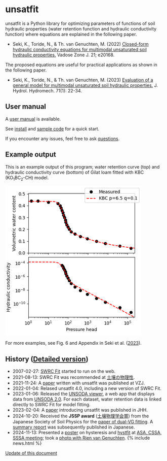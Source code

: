 # unsatfit

unsatfit is a Python library for optimizing parameters of functions of soil hydraulic properties (water retention function and hydraulic conductivity function) where equations are explained in the following paper.

* Seki, K., Toride, N., & Th. van Genuchten, M. (2022) [Closed-form hydraulic conductivity equations for multimodal unsaturated soil hydraulic properties.](https://doi.org/10.1002/vzj2.20168) Vadose Zone J. 21; e20168.

The proposed equations are useful for practical applications as shown in the following paper.

* Seki, K., Toride, N., & Th. van Genuchten, M. (2023) [Evaluation of a general model for multimodal unsaturated soil hydraulic properties.](https://doi.org/10.2478/johh-2022-0039) J. Hydrol. Hydromech. 71(1): 22-34.

## User manual

A [user manual](https://arxiv.org/pdf/2302.00472) is available.

See [install](install.md) and [sample code](code.md) for a quick start.

If you encounter any issues, feel free to ask [questions](feedback.md).

## Example output

This is an example output of this program; water retention curve (top) and hydraulic conductivity curve (bottom) of Gilat loam fitted with KBC (KO<sub>1</sub>BC<sub>2</sub>-CH) model.

![KBC](sample/KBC.png "KBC")

For more examples, see Fig. 6 and Appendix in Seki et al. ([2023](http://www.uh.sav.sk/Portals/16/vcpdf.asp?ID=2081&Article=2023_71_1_Seki_22.pdf)).

## History ([Detailed version](history.md))

- 2007-02-27: [SWRC Fit](https://seki.webmasters.gr.jp/swrc/) started to run on the web.
- 2021-08-13: SWRC Fit was recommended at [土壌の物理性](https://doi.org/10.34467/jssoilphysics.148.0_45).
- 2021-11-24: A [paper](https://doi.org/10.1002/vzj2.20168) written with unsatfit was published at VZJ.
- 2022-01-04: Relased unsatfit 4.0, including a new version of SWRC Fit.
- 2023-01-06: Released the [UNSODA viewer](https://sekika.github.io/unsoda/), a web app that displays data from [UNSODA 2.0](https://doi.org/10.15482/USDA.ADC/1173246). For each dataset, water retention data is linked directly to SWRC Fit for model fitting.
- 2023-02-04: A [paper](https://doi.org/10.2478/johh-2022-0039) introducing unsatfit was published in JHH.
- 2024-10-20: Received the **JSSP award** ([土壌物理学会賞](https://js-soilphysics.com/prz)) from the Japanese Society of Soil Physics for the [paper of dual-VG fitting](https://doi.org/10.34467/jssoilphysics.155.0_35). A [summary report](https://doi.org/10.34467/jssoilphysics.159.0_103) was subsequently published in Japanese.
- 2024-11-13: Presented a [poster](https://researchmap.jp/sekik/presentations/48434771/attachment_file.pdf) on hysteresis and [hystfit](https://sekika.github.io/hystfit/) at [ASA, CSSA, SSSA meeting](https://researchmap.jp/sekik/presentations/48434771); took a [photo with Rien van Genuchten](https://sekika.github.io/toyo/photos/RVG.html).
{% include news.html %}

[Update of this document](https://github.com/sekika/unsatfit/commits/main/docs)
